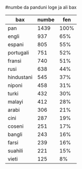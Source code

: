 #numbe da panduni loge ja ali bax

| bax | numbe | fen |
|-----|-------|-----|
| pan | 1439 | 100% |
| engli | 937 | 65% |
| espani | 805 | 55% |
| portugali | 751 | 52% |
| fransi | 740 | 51% |
| rusi | 638 | 44% |
| hindustani | 545 | 37% |
| niponi | 458 | 31% |
| turki | 432 | 30% |
| malayi | 412 | 28% |
| arabi | 306 | 21% |
| cini | 287 | 19% |
| coseni | 251 | 17% |
| bangli | 243 | 16% |
| farsi | 239 | 16% |
| suahili | 221 | 15% |
| vieti | 125 | 8% |
